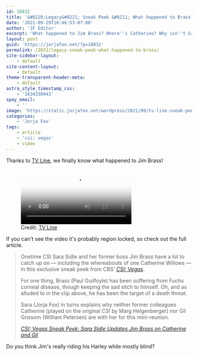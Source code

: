 ```yaml
---
id: 18832
title: '&#8220;Legacy&#8221; Sneak Peek &#8211; What happened to Brass?'
date: '2021-09-29T10:46:53-07:00'
author: 'JF Editor'
excerpt: 'What happened to Jim Brass? Where''s Catherine? Why isn''t Gil there right away? Who''s paying for that hotel? Your burning questions answered!'
layout: post
guid: 'https://jorjafox.net/?p=18832'
permalink: /2021/legacy-sneak-peek-what-happened-to-brass/
site-sidebar-layout:
    - default
site-content-layout:
    - default
theme-transparent-header-meta:
    - default
astra_style_timestamp_css:
    - '1634338043'
spay_email:
    - ''
image: 'https://static.jorjafox.net/wordpress/2021/09/tv-line-sneak-peek-legacy.jpg'
categories:
    - 'Jorja Fox'
tags:
    - article
    - 'csi: vegas'
    - video
---
```


<p>Thanks to <a href="https://tvline.com/2021/09/29/csi-vegas-video-sara-sidle-update-where-is-catherine-willows-marg-helgenberger/">TV Line</a>, we finally know what happened to Jim Brass!</p>

<figure class="wp-block-video"><video controls poster="https://static.jorjafox.net/wordpress/2021/09/tv-line-sneak-peek-legacy.jpg" src="https://content.jwplatform.com/manifests/yiWFwJol.m3u8"></video><figcaption>Credit: <a href="https://tvline.com/2021/09/29/csi-vegas-video-sara-sidle-update-where-is-catherine-willows-marg-helgenberger/">TV Line</a></figcaption></figure>

<p>If you can't see the video it's probably region locked, so check out the full article.</p>

<blockquote class="wp-block-quote"><p>Onetime CSI Sara Sidle and her former boss Jim Brass have a lot to catch up on — including the whereabouts of one Catherine Willows — in this exclusive sneak peek from CBS’ <a href="http://tvline.com/tag/csi-vegas"><em>CSI: Vegas</em></a>.</p><p>For one thing, Brass (Paul Guilfoyle) has been suffering from Fuchs corneal disease, though keeping the sad sitch to himself. Oh, and as alluded to in the clip above, he has been the target of a death threat.</p><p>Sara (Jorja Fox) in turns explains why neither former colleagues Catherine (played on the original <em>CSI</em> by Marg Helgenberger) nor Gil Grissom (William Petersen) are with her for this mini-reunion.</p><cite><a href="https://tvline.com/2021/09/29/csi-vegas-video-sara-sidle-update-where-is-catherine-willows-marg-helgenberger/"><em>CSI: Vegas</em> Sneak Peek: Sara Sidle Updates Jim Brass on Catherine and Gil</a></cite></blockquote>

<p>Do you think Jim's really riding his Harley while mostly blind?</p>
